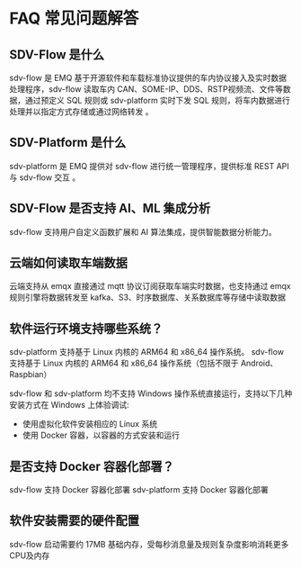 # FAQ 常见问题解答

## SDV-Flow 是什么

sdv-flow 是 EMQ 基于开源软件和车载标准协议提供的车内协议接入及实时数据处理程序，sdv-flow 读取车内 CAN、SOME-IP、DDS、RSTP视频流、文件等数据，通过预定义 SQL 规则或 sdv-platform 实时下发 SQL 规则，将车内数据进行处理并以指定方式存储或通过网络转发 。

## SDV-Platform 是什么

sdv-platform 是 EMQ 提供对 sdv-flow 进行统一管理程序，提供标准 REST API 与 sdv-flow 交互 。

## SDV-Flow 是否支持 AI、ML 集成分析

sdv-flow 支持用户自定义函数扩展和 AI 算法集成，提供智能数据分析能力。

## 云端如何读取车端数据

云端支持从 emqx 直接通过 mqtt 协议订阅获取车端实时数据，也支持通过 emqx 规则引擎将数据转发至 kafka、S3、时序数据库、关系数据库等存储中读取数据

## 软件运行环境支持哪些系统？

sdv-platform 支持基于 Linux 内核的 ARM64 和 x86_64 操作系统。
sdv-flow 支持基于 Linux 内核的 ARM64 和 x86_64 操作系统（包括不限于 Android、Raspbian）

sdv-flow 和 sdv-platform 均不支持 Windows 操作系统直接运行，支持以下几种安装方式在 Windows 上体验调试:

- 使用虚拟化软件安装相应的 Linux 系统
- 使用 Docker 容器，以容器的方式安装和运行 


## 是否支持 Docker 容器化部署？

 sdv-flow 支持 Docker 容器化部署
 sdv-platform 支持 Docker 容器化部署

## 软件安装需要的硬件配置

sdv-flow 启动需要约 17MB 基础内存，受每秒消息量及规则复杂度影响消耗更多CPU及内存
